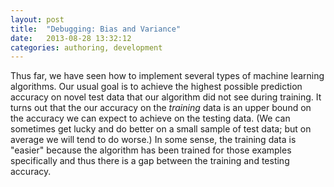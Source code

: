 ```yaml
---
layout: post
title:  "Debugging: Bias and Variance"
date:   2013-08-28 13:32:12
categories: authoring, development
---
```


Thus far, we have seen how to implement several types of machine learning algorithms.  Our usual goal is to achieve the highest possible prediction accuracy on novel test data that our algorithm did not see during training.  It turns out that the our accuracy on the <i>training</i> data is an upper bound on the accuracy we can expect to achieve on the testing data.  (We can sometimes get lucky and do better on a small sample of test data;  but on average we will tend to do worse.)  In some sense, the training data is "easier" because the algorithm has been trained for those examples specifically and thus there is a gap between the training and testing accuracy.

